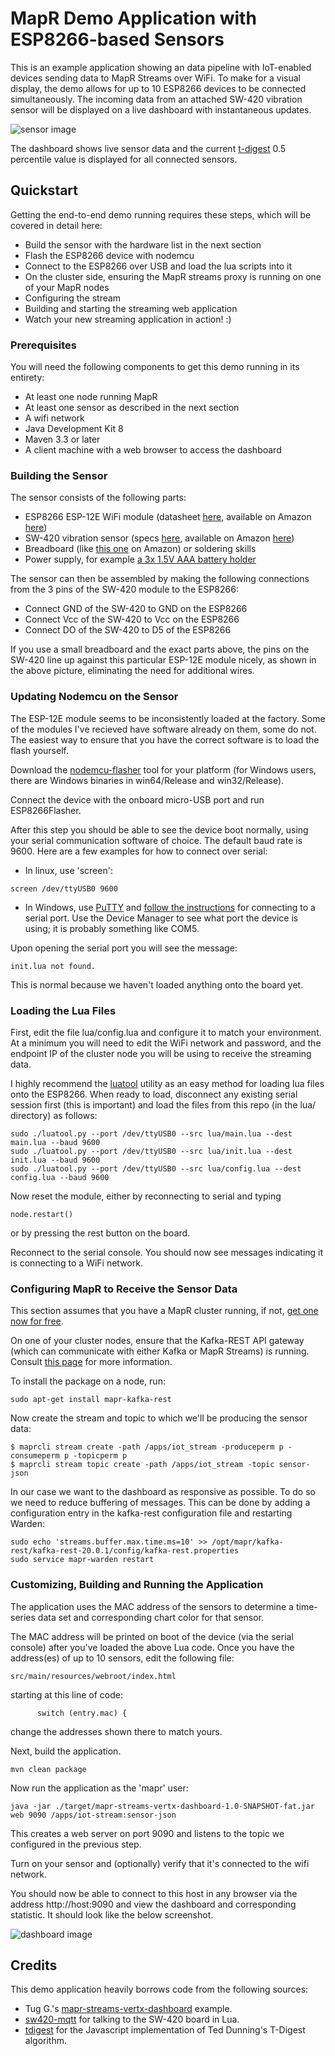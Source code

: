 
# MapR Demo Application with ESP8266-based Sensors

This is an example application showing an data pipeline with IoT-enabled
devices sending data to MapR Streams over WiFi.  To make for a visual
display, the demo allows for up to 10 ESP8266 devices to be connected
simultaneously. The incoming data from an attached SW-420 vibration
sensor will be displayed on a live dashboard with instantaneous updates.

![sensor image](https://github.com/mapr-demos/wifi-sensor-demo/blob/master/images/sensorpic.PNG "sensor")

The dashboard shows live sensor data and the current [t-digest](https://github.com/tdunning/t-digest)
0.5 percentile value is displayed for all connected sensors.

## Quickstart

Getting the end-to-end demo running requires these steps, which will be
covered in detail here:
* Build the sensor with the hardware list in the next section
* Flash the ESP8266 device with nodemcu
* Connect to the ESP8266 over USB and load the lua scripts into it
* On the cluster side, ensuring the MapR streams proxy is running on one of your MapR nodes
* Configuring the stream
* Building and starting the streaming web application
* Watch your new streaming application in action! :)

### Prerequisites

You will need the following components to get this demo running in its entirety:
* At least one node running MapR
* At least one sensor as described in the next section
* A wifi network
* Java Development Kit 8
* Maven 3.3 or later
* A client machine with a web browser to access the dashboard

### Building the Sensor

The sensor consists of the following parts:

* ESP8266 ESP-12E WiFi module (datasheet [here](https://mintbox.in/media/esp-12e.pdf), available
on Amazon [here](https://www.amazon.com/Alloet-NodeMcu-ESP8266-ESP-12E-Development/dp/B01MEGE60L))
* SW-420 vibration sensor 
(specs [here](https://www.elecrow.com/vibration-sensor-module-sw420-p-525.html),
available on Amazon [here](https://www.amazon.com/Solu-SW-420-Motion-Vibration-Arduino/dp/B00YZXB9VW))
* Breadboard (like [this one](http://a.co/3K30MEb) on Amazon) or soldering skills
* Power supply, for 
example [a 3x 1.5V AAA battery holder](https://www.amazon.com/gp/product/B01K9KYNNA)

The sensor can then be assembled by making the following connections from the 3 pins of the SW-420 module to the ESP8266:

* Connect GND of the SW-420 to GND on the ESP8266
* Connect Vcc of the SW-420 to Vcc on the ESP8266
* Connect DO of the SW-420 to D5 of the ESP8266

If you use a small breadboard and the exact parts above, the pins on the
SW-420 line up against this particular ESP-12E module nicely, as shown in the above picture, eliminating the need for additional wires.

### Updating Nodemcu on the Sensor

The ESP-12E module seems to be inconsistently loaded at the factory.  Some of the modules I've recieved have software already on them, some do not.  The easiest
way to ensure that you have the correct software is to load the flash yourself.

Download the [nodemcu-flasher](https://github.com/nodemcu/nodemcu-flasher) tool for your platform (for Windows users, there are Windows binaries in win64/Release and win32/Release).

Connect the device with the onboard micro-USB port and run ESP8266Flasher.

After this step you should be able to see the device boot normally, using your serial communication software of choice.  The default baud rate is 9600.
Here are a few examples for how to connect over serial:

* In linux, use 'screen':  

```
screen /dev/ttyUSB0 9600
```

* In Windows, use [PuTTY](http://www.putty.org/) and [follow the instructions](https://the.earth.li/~sgtatham/putty/0.68/htmldoc/Chapter3.html#using-serial) 
for connecting to a serial port.  Use the Device Manager to see what port the device is using; it is probably something like COM5.

Upon opening the serial port you will see the message:
 ```
 init.lua not found.
```
This is normal because we haven't loaded anything onto the board yet.

### Loading the Lua Files

First, edit the file lua/config.lua and configure it to match your
environment.  At a minimum you will need to edit the WiFi network and
password, and the endpoint IP of the cluster node you will be using to
receive the streaming data.

I highly recommend the [luatool](https://github.com/4refr0nt/luatool)
utility as an easy method for loading lua files onto the ESP8266.
When ready to load, disconnect any existing serial session first (this
is important) and load the files from this repo (in the lua/ directory)
as follows:

```
sudo ./luatool.py --port /dev/ttyUSB0 --src lua/main.lua --dest main.lua --baud 9600
sudo ./luatool.py --port /dev/ttyUSB0 --src lua/init.lua --dest init.lua --baud 9600
sudo ./luatool.py --port /dev/ttyUSB0 --src lua/config.lua --dest config.lua --baud 9600
```

Now reset the module, either by reconnecting to serial and typing
```
node.restart()
```
or by pressing the rest button on the board. 

Reconnect to the serial console.  You should now see messages indicating it is connecting to a WiFi network.

### Configuring MapR to Receive the Sensor Data

This section assumes that you have a MapR cluster running, if not, [get one now for free](http://mapr.com/download).

On one of your cluster nodes, ensure that the Kafka-REST API gateway
(which can communicate with either Kafka or MapR Streams) is running.
Consult [this page](http://maprdocs.mapr.com/home/Kafka/kafkaREST.html) for more information.

To install the package on a node, run:

```
sudo apt-get install mapr-kafka-rest
```

Now create the stream and topic to which we'll be producing the sensor data:

```
$ maprcli stream create -path /apps/iot_stream -produceperm p -consumeperm p -topicperm p
$ maprcli stream topic create -path /apps/iot_stream -topic sensor-json
```

In our case we want to the dashboard as responsive as possible.  To do so we need to reduce buffering of messages.  This can be done
by adding a configuration entry in the kafka-rest configuration file and restarting Warden:

```
sudo echo 'streams.buffer.max.time.ms=10' >> /opt/mapr/kafka-rest/kafka-rest-20.0.1/config/kafka-rest.properties
sudo service mapr-warden restart
```

### Customizing, Building and Running the Application

The application uses the MAC address of the sensors to determine a time-series data set
and corresponding chart color for that sensor.

The MAC address will be printed on boot of the device (via the serial console) after you've
loaded the above Lua code.  Once you have the address(es) of up to 10 sensors, edit the following file:

```
src/main/resources/webroot/index.html
```

starting at this line of code:

```
      switch (entry.mac) {
```

change the addresses shown there to match yours.

Next, build the application.

```
mvn clean package
```

Now run the application as the 'mapr' user:

```
java -jar ./target/mapr-streams-vertx-dashboard-1.0-SNAPSHOT-fat.jar web 9090 /apps/iot-stream:sensor-json
```

This creates a web server on port 9090 and listens to the topic we configured in the previous step.

Turn on your sensor and (optionally) verify that it's connected to the wifi network.

You should now be able to connect to this host in any browser via the address http://host:9090 and view the 
dashboard and corresponding statistic.  It should look like the below screenshot.

![dashboard image](https://github.com/mapr-demos/wifi-sensor-demo/blob/master/images/dashboard.PNG "dashboard")

## Credits

This demo application heavily borrows code from the following sources:
* Tug G.'s 
[mapr-streams-vertx-dashboard](https://github.com/namato/mapr-streams-vertx-dashboard) example.
* [sw420-mqtt](https://github.com/Wifsimster/sw420-mqtt) for talking to the SW-420 board in Lua.
* [tdigest](https://github.com/welch/tdigest) for the Javascript implementation of Ted Dunning's T-Digest algorithm.
